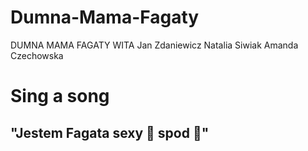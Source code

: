 # Dumna-Mama-Fagaty
DUMNA MAMA FAGATY WITA
Jan Zdaniewicz
Natalia Siwiak
Amanda Czechowska

# Sing a song

## "Jestem Fagata sexy 🍑 spod 🐎"